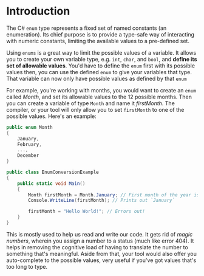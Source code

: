 # Introduction

The C# `enum` type represents a fixed set of named constants (an enumeration). Its chief purpose is to provide a type-safe way of interacting with numeric constants, limiting the available values to a pre-defined set.

Using `enums` is a great way to limit the possible values of a variable. It allows you to create your own variable type, e.g. `int`, `char`, and `bool`, and **define its set of allowable values**. You'd have to define the `enum` first with its possible values then, you can use the defined `enum` to give your variables that type. That variable can now only have possible values as defined by that `enum`

For example, you're working with months, you would want to create an ```enum``` called _Month_, and set its allowable values to the 12 possible months. Then you can create a variable of type ```Month``` and name it _firstMonth_. The compiler, or your tool will only allow you to set ```firstMonth``` to one of the possible values. Here's an example:

```csharp
public enum Month
{
    January,
    February,
    ...,
    December
}

public class EnumConversionExample
{
    public static void Main()
    {
        Month firstMonth = Month.January; // First month of the year is January
        Console.WriteLine(firstMonth); // Prints out `January`

        firstMonth = "Hello World!"; // Errors out!
    }
}
```

This is mostly used to help us read and write our code. It gets rid of _magic numbers_, wherein you assign a number to a status (much like error 404). It helps in removing the cognitive load of having to translate the number to something that's meaningful. Aside from that, your tool would also offer you auto-complete to the possible values, very useful if you've got values that's too long to type.